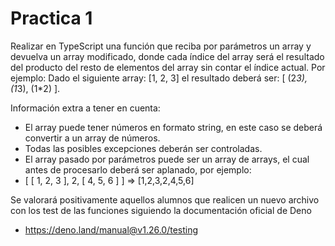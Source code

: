 # Practica 1

Realizar en TypeScript una función que reciba por parámetros un array y devuelva un array modificado, donde cada índice del array será el resultado del producto del resto de elementos del array sin contar el índice actual. Por ejemplo:
Dado el siguiente array: [1, 2, 3] el resultado deberá ser: [ (2*3), (1*3), (1*2) ].

Información extra a tener en cuenta:
 - El array puede tener números en formato string, en este caso se deberá convertir a un array de números.
 - Todas las posibles excepciones deberán ser controladas.
 - El array pasado por parámetros puede ser un array de arrays, el cual antes de procesarlo deberá ser aplanado, por ejemplo:
 - [ [ 1, 2, 3 ],  2, [ 4, 5, 6 ] ] => [1,2,3,2,4,5,6]

Se valorará positivamente aquellos alumnos que realicen un nuevo archivo con los test de las funciones siguiendo la documentación oficial de Deno 

- https://deno.land/manual@v1.26.0/testing